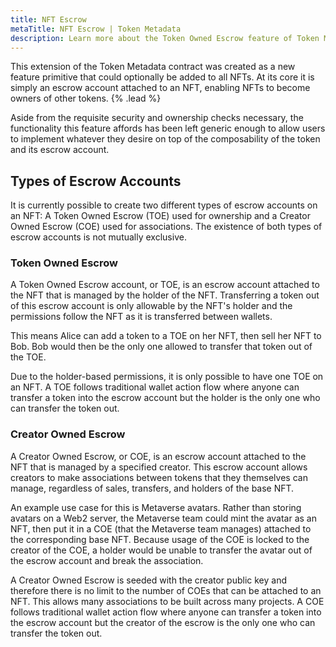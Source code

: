 ```yaml
---
title: NFT Escrow
metaTitle: NFT Escrow | Token Metadata
description: Learn more about the Token Owned Escrow feature of Token Metadata
---
```


This extension of the Token Metadata contract was created as a new feature primitive that could optionally be added to all NFTs. At its core it is simply an escrow account attached to an NFT, enabling NFTs to become owners of other tokens. {% .lead %}

Aside from the requisite security and ownership checks necessary, the functionality this feature affords has been left generic enough to allow users to implement whatever they desire on top of the composability of the token and its escrow account.

## Types of Escrow Accounts

It is currently possible to create two different types of escrow accounts on an NFT: A Token Owned Escrow (TOE) used for ownership and a Creator Owned Escrow (COE) used for associations. The existence of both types of escrow accounts is not mutually exclusive.

### Token Owned Escrow

A Token Owned Escrow account, or TOE, is an escrow account attached to the NFT that is managed by the holder of the NFT. Transferring a token out of this escrow account is only allowable by the NFT's holder and the permissions follow the NFT as it is transferred between wallets.

This means Alice can add a token to a TOE on her NFT, then sell her NFT to Bob. Bob would then be the only one allowed to transfer that token out of the TOE.

Due to the holder-based permissions, it is only possible to have one TOE on an NFT. A TOE follows traditional wallet action flow where anyone can transfer a token into the escrow account but the holder is the only one who can transfer the token out.

### Creator Owned Escrow

A Creator Owned Escrow, or COE, is an escrow account attached to the NFT that is managed by a specified creator. This escrow account allows creators to make associations between tokens that they themselves can manage, regardless of sales, transfers, and holders of the base NFT.

An example use case for this is Metaverse avatars. Rather than storing avatars on a Web2 server, the Metaverse team could mint the avatar as an NFT, then put it in a COE (that the Metaverse team manages) attached to the corresponding base NFT. Because usage of the COE is locked to the creator of the COE, a holder would be unable to transfer the avatar out of the escrow account and break the association.

A Creator Owned Escrow is seeded with the creator public key and therefore there is no limit to the number of COEs that can be attached to an NFT. This allows many associations to be built across many projects. A COE follows traditional wallet action flow where anyone can transfer a token into the escrow account but the creator of the escrow is the only one who can transfer the token out.
